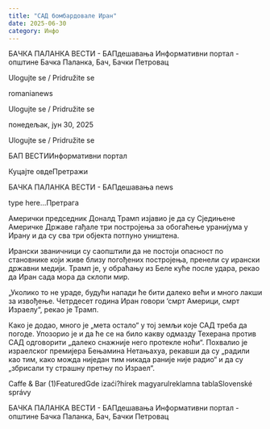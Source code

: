 ```yaml
---
title: "САД бомбардовале Иран"
date: 2025-06-30
category: Инфо
---
```


БАЧКА ПАЛАНКА ВЕСТИ - БАПдешавања Информативни портал - општине Бачка Паланка, Бач, Бачки Петровац

Ulogujte se / Pridružite se

romanianews

Ulogujte se / Pridružite se

понедељак, јун 30, 2025

Ulogujte se / Pridružite se

БАП ВЕСТИИнформативни портал

Куцајте овдеПретражи

БАЧКА ПАЛАНКА ВЕСТИ - БАПдешавања news

type here...Претрага

Амерички председник Доналд Трамп изјавио је да су Сједињене Америчке Државе гађале три постројења за обогаћење уранијума у Ирану и да су сва три објекта потпуно уништена.

Ирански званичници су саопштили да не постоји опасност по становнике који живе близу погођених постројења, пренели су ирански државни медији.
Трамп је, у обраћању из Беле куће после удара, рекао да Иран сада мора да склопи мир.


„Уколико то не ураде, будући напади ће бити далеко већи и много лакши за извођење. Четрдесет година Иран говори ‘смрт Америци, смрт Израелу“, рекао је Трамп.


Како је додао, много је „мета остало“ у тој земљи које САД треба да погоде.
Упозорио је и да ће се на било какву одмазду Техерана против САД одговорити „далеко снажније него протекле ноћи“.
Похвалио је израелског премијера Бењамина Нетањахуа, рекавши да су „радили као тим, како можда ниједан тим никада раније није радио“ и да су „збрисали ту страшну претњу по Израел“.

Caffe & Bar (1)FeaturedGde izaći?hírek magyarulreklamna tablaSlovenské správy

БАЧКА ПАЛАНКА ВЕСТИ - БАПдешавања Информативни портал - општине Бачка Паланка, Бач, Бачки Петровац

